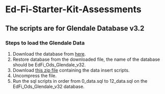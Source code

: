 # Ed-Fi-Starter-Kit-Assessments

## The scripts are for Glendale Database v3.2

### Steps to load the Glendale Data

1. Download the database from [here](https://odsassets.blob.core.windows.net/public/Glendale/EdFi_Ods_Glendale_v32_20200224.7z).
2. Restore database from the downloaded file, the name of the database should be EdFi_Ods_Glendale_v32.
3. Download [this zip file](https://odsassets.blob.core.windows.net/public/AssessmentStarterKit-GlendaleSampleData/Data.zip) containing the data insert scripts.
4. Uncompress the file.
5. Run the sql scripts in order from 0_data.sql to 12_data.sql on the EdFi_Ods_Glendale_v32 database.
